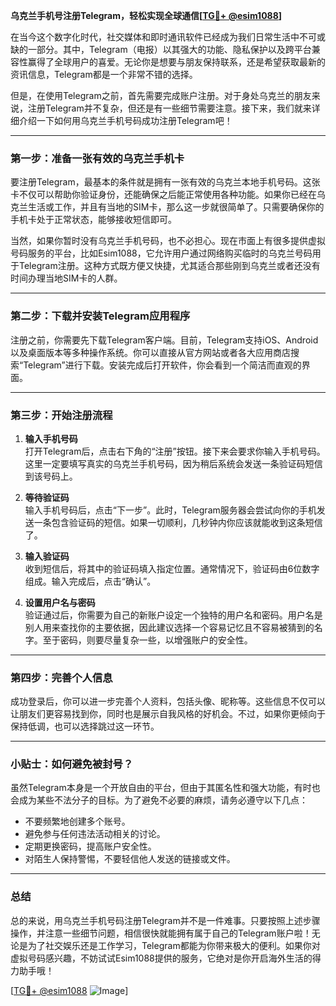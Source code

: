 **乌克兰手机号注册Telegram，轻松实现全球通信[[TG💪+ @esim1088](https://t.me/s/esim1088)]**

在当今这个数字化时代，社交媒体和即时通讯软件已经成为我们日常生活中不可或缺的一部分。其中，Telegram（电报）以其强大的功能、隐私保护以及跨平台兼容性赢得了全球用户的喜爱。无论你是想要与朋友保持联系，还是希望获取最新的资讯信息，Telegram都是一个非常不错的选择。

但是，在使用Telegram之前，首先需要完成账户注册。对于身处乌克兰的朋友来说，注册Telegram并不复杂，但还是有一些细节需要注意。接下来，我们就来详细介绍一下如何用乌克兰手机号码成功注册Telegram吧！

---

### 第一步：准备一张有效的乌克兰手机卡

要注册Telegram，最基本的条件就是拥有一张有效的乌克兰本地手机号码。这张卡不仅可以帮助你验证身份，还能确保之后能正常使用各种功能。如果你已经在乌克兰生活或工作，并且有当地的SIM卡，那么这一步就很简单了。只需要确保你的手机卡处于正常状态，能够接收短信即可。

当然，如果你暂时没有乌克兰手机号码，也不必担心。现在市面上有很多提供虚拟号码服务的平台，比如Esim1088，它允许用户通过网络购买临时的乌克兰号码用于Telegram注册。这种方式既方便又快捷，尤其适合那些刚到乌克兰或者还没有时间办理当地SIM卡的人群。

---

### 第二步：下载并安装Telegram应用程序

注册之前，你需要先下载Telegram客户端。目前，Telegram支持iOS、Android以及桌面版本等多种操作系统。你可以直接从官方网站或者各大应用商店搜索“Telegram”进行下载。安装完成后打开软件，你会看到一个简洁而直观的界面。

---

### 第三步：开始注册流程

1. **输入手机号码**  
   打开Telegram后，点击右下角的“注册”按钮。接下来会要求你输入手机号码。这里一定要填写真实的乌克兰手机号码，因为稍后系统会发送一条验证码短信到该号码上。

2. **等待验证码**  
   输入手机号码后，点击“下一步”。此时，Telegram服务器会尝试向你的手机发送一条包含验证码的短信。如果一切顺利，几秒钟内你应该就能收到这条短信了。

3. **输入验证码**  
   收到短信后，将其中的验证码填入指定位置。通常情况下，验证码由6位数字组成。输入完成后，点击“确认”。

4. **设置用户名与密码**  
   验证通过后，你需要为自己的新账户设定一个独特的用户名和密码。用户名是别人用来查找你的主要依据，因此建议选择一个容易记忆且不容易被猜到的名字。至于密码，则要尽量复杂一些，以增强账户的安全性。

---

### 第四步：完善个人信息

成功登录后，你可以进一步完善个人资料，包括头像、昵称等。这些信息不仅可以让朋友们更容易找到你，同时也是展示自我风格的好机会。不过，如果你更倾向于保持低调，也可以选择跳过这一环节。

---

### 小贴士：如何避免被封号？

虽然Telegram本身是一个开放自由的平台，但由于其匿名性和强大功能，有时也会成为某些不法分子的目标。为了避免不必要的麻烦，请务必遵守以下几点：

- 不要频繁地创建多个账号。
- 避免参与任何违法活动相关的讨论。
- 定期更换密码，提高账户安全性。
- 对陌生人保持警惕，不要轻信他人发送的链接或文件。

---

### 总结

总的来说，用乌克兰手机号码注册Telegram并不是一件难事。只要按照上述步骤操作，并注意一些细节问题，相信很快就能拥有属于自己的Telegram账户啦！无论是为了社交娱乐还是工作学习，Telegram都能为你带来极大的便利。如果你对虚拟号码感兴趣，不妨试试Esim1088提供的服务，它绝对是你开启海外生活的得力助手哦！

[[TG💪+ @esim1088](https://t.me/s/esim1088) ![Image](https://i.postimg.cc/4NQfJmqS/Snipaste-2025-05-13-00-14-12.png)]